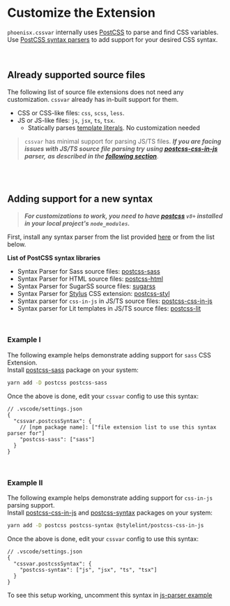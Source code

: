 # Customize the Extension

`phoenisx.cssvar` internally uses [PostCSS](https://github.com/postcss/postcss) to parse and
find CSS variables. Use [PostCSS syntax parsers][syntax-list] to add support for your
desired CSS syntax.

<br>

## Already supported source files

The following list of source file extensions does not need any customization.
`cssvar` already has in-built support for them.

- CSS or CSS-like files: `css`, `scss`, `less`.
- JS or JS-like files: `js`, `jsx`, `ts`, `tsx`.
  - Statically parses [template literals](https://developer.mozilla.org/en-US/docs/Web/JavaScript/Reference/Template_literals). No customization needed

> `cssvar` has minimal support for parsing JS/TS files.
> __*If you are facing issues with JS/TS source file parsing try*__
> __*using [postcss-css-in-js][css-in-js] parser,*__
> __*as described in the [following section](#example-ii)*__.

<br><br>

## Adding support for a new syntax

> ***For customizations to work, you need to have
[postcss](https://github.com/postcss/postcss) `v8+` installed in your local project's `node_modules`.***

First, install any syntax parser from the list provided [here][syntax-list]
or from the list below.

**List of PostCSS syntax libraries**
- Syntax Parser for Sass source files:
  [postcss-sass][sass-syntax]
- Syntax Parser for HTML source files:
  [postcss-html](https://github.com/gucong3000/postcss-html)
- Syntax Parser for SugarSS source files:
  [sugarss](https://github.com/postcss/sugarss)
- Syntax Parser for [Stylus](https://stylus-lang.com/) CSS extension:
  [postcss-styl](https://github.com/stylus/postcss-styl)
- Syntax parser for `css-in-js` in JS/TS source files:
  [postcss-css-in-js][css-in-js]
- Syntax parser for Lit templates in JS/TS source files:
  [postcss-lit](https://github.com/43081j/postcss-lit)

<br>

### Example I

The following example helps demonstrate adding support for `sass` CSS Extension.
<br>Install [postcss-sass][sass-syntax] package on your system:

```sh
yarn add -D postcss postcss-sass
```

Once the above is done, edit your `cssvar` config to use this syntax:

```jsonc
// .vscode/settings.json
{
  "cssvar.postcssSyntax": {
    // [npm package name]: ["file extension list to use this syntax parser for"]
    "postcss-sass": ["sass"]
  }
}
```

<br>

### Example II

The following example helps demonstrate adding support for `css-in-js` parsing support.
<br>Install [postcss-css-in-js][css-in-js] and [postcss-syntax](https://github.com/gucong3000/postcss-syntax) packages
on your system:

```sh
yarn add -D postcss postcss-syntax @stylelint/postcss-css-in-js
```

Once the above is done, edit your `cssvar` config to use this syntax:

```jsonc
// .vscode/settings.json
{
  "cssvar.postcssSyntax": {
    "postcss-syntax": ["js", "jsx", "ts", "tsx"]
  }
}
```

To see this setup working, uncomment this syntax in [js-parser example](../examples/js-parser/.vscode/settings.json#L12)


[syntax-list]: https://github.com/postcss/postcss#syntaxes
[sass-syntax]: https://github.com/AleshaOleg/postcss-sass
[nested-plugin]: https://github.com/postcss/postcss-nested
[css-in-js]: https://github.com/stylelint/postcss-css-in-js
